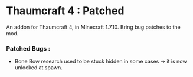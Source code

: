 # Thaumcraft 4 : Patched

An addon for Thaumcraft 4, in Minecraft 1.7.10. Bring bug patches to the mod.

### Patched Bugs :
- Bone Bow research used to be stuck hidden in some cases -> it is now unlocked at spawn.